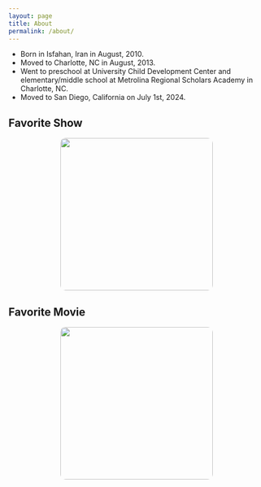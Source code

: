 ```yaml
---
layout: page
title: About
permalink: /about/
---
```


- Born in Isfahan, Iran in August, 2010.
- Moved to Charlotte, NC in August, 2013.
- Went to preschool at University Child Development Center and elementary/middle school at Metrolina Regional Scholars Academy in Charlotte, NC.
- Moved to San Diego, California on July 1st, 2024.

<h2>Favorite Show</h2>
<!-- Link to the favorite show -->
<a href="https://www.disneyplus.com/browse/entity-95ffc9f8-bb94-486c-b2bb-8a817f326b51?distributionPartner=google" style="text-decoration: none;">
  <img src="https://i.imgur.com/Ah97P2E.jpeg" style="width: 300px; height: auto; border-radius: 10px; display: block; margin: 0 auto;">
</a>


<h2>Favorite Movie</h2>
<!-- Link to the favorite movie -->
<a href="https://www.disneyplus.com/browse/entity-46af23cb-79bc-4e57-90c0-1fc9661f8afe" style="text-decoration: none;">
  <img src="https://i.imgur.com/TmVKEXX.jpeg" style="width: 300px; height: auto; border-radius: 10px; display: block; margin: 0 auto;">
</a>
